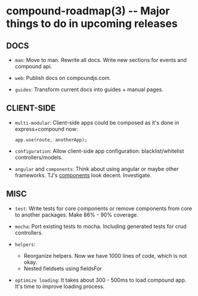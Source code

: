 compound-roadmap(3) -- Major things to do in upcoming releases
==============================================================

## DOCS

* `man`:
  Move to man. Rewrite all docs. Write new sections for events and compound api.

* `web`:
  Publish docs on compoundjs.com.

* `guides`:
  Transform current docs into guides + manual pages.

## CLIENT-SIDE

* `multi-modular`:
  Client-side apps could be composed as it's done in express+compound now:

      app.use(route, anotherApp);

* `configuration`:
  Allow client-side app configuration: blacklist/whitelist controllers/models.

* `angular` and `components`:
  Think about using angular or maybe other frameworks. TJ's
  [components](http://tjholowaychuk.com/post/27984551477/components) look
  decent. Investigate.



## MISC

* `test`:
  Write tests for core components or remove components from core to
  another packages. Make 86% - 90% coverage.

* `mocha`:
  Port existing tests to mocha. Including generated tests for crud controllers.

* `helpers`:
  - Reorganize helpers. Now we have 1000 lines of code, which is not okay.
  - Nested fieldsets using fieldsFor

* `optimize loading`:
  It takes about 300 - 500ms to load compound app. It's time to improve loading
  process.
